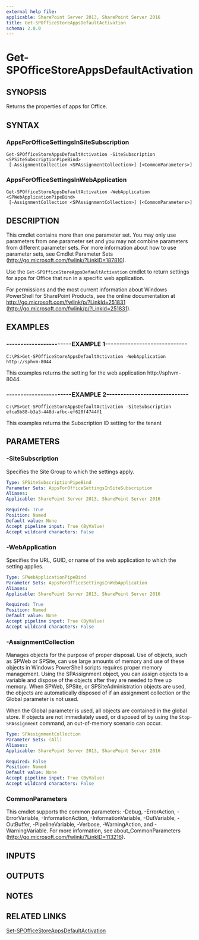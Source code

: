 ```yaml
---
external help file: 
applicable: SharePoint Server 2013, SharePoint Server 2016
title: Get-SPOfficeStoreAppsDefaultActivation
schema: 2.0.0
---
```


# Get-SPOfficeStoreAppsDefaultActivation

## SYNOPSIS

Returns the properties of apps for Office.


## SYNTAX

### AppsForOfficeSettingsInSiteSubscription
```
Get-SPOfficeStoreAppsDefaultActivation -SiteSubscription <SPSiteSubscriptionPipeBind>
 [-AssignmentCollection <SPAssignmentCollection>] [<CommonParameters>]
```

### AppsForOfficeSettingsInWebApplication
```
Get-SPOfficeStoreAppsDefaultActivation -WebApplication <SPWebApplicationPipeBind>
 [-AssignmentCollection <SPAssignmentCollection>] [<CommonParameters>]
```

## DESCRIPTION
This cmdlet contains more than one parameter set.
You may only use parameters from one parameter set and you may not combine parameters from different parameter sets.
For more information about how to use parameter sets, see Cmdlet Parameter Sets (http://go.microsoft.com/fwlink/?LinkID=187810).

Use the `Get-SPOfficeStoreAppsDefaultActivation` cmdlet to return settings for apps for Office that run in a specific web application.

For permissions and the most current information about Windows PowerShell for SharePoint Products, see the online documentation at http://go.microsoft.com/fwlink/p/?LinkId=251831 (http://go.microsoft.com/fwlink/p/?LinkId=251831).


## EXAMPLES

### -----------------------EXAMPLE 1-----------------------------
```
C:\PS>Get-SPOfficeStoreAppsDefaultActivation -WebApplication http://sphvm-8044
```

This examples returns the setting for the web application http://sphvm-8044.

### -----------------------EXAMPLE 2-----------------------------
```
C:\PS>Get-SPOfficeStoreAppsDefaultActivation -SiteSubscription efca5b88-b3a3-448d-afbc-ef620f4744f1
```

This examples returns the Subscription ID setting for the tenant

## PARAMETERS

### -SiteSubscription
Specifies the Site Group to which the settings apply.


```yaml
Type: SPSiteSubscriptionPipeBind
Parameter Sets: AppsForOfficeSettingsInSiteSubscription
Aliases: 
Applicable: SharePoint Server 2013, SharePoint Server 2016

Required: True
Position: Named
Default value: None
Accept pipeline input: True (ByValue)
Accept wildcard characters: False
```

### -WebApplication
Specifies the URL, GUID, or name of the web application to which the setting applies.


```yaml
Type: SPWebApplicationPipeBind
Parameter Sets: AppsForOfficeSettingsInWebApplication
Aliases: 
Applicable: SharePoint Server 2013, SharePoint Server 2016

Required: True
Position: Named
Default value: None
Accept pipeline input: True (ByValue)
Accept wildcard characters: False
```

### -AssignmentCollection
Manages objects for the purpose of proper disposal.
Use of objects, such as SPWeb or SPSite, can use large amounts of memory and use of these objects in Windows PowerShell scripts requires proper memory management.
Using the SPAssignment object, you can assign objects to a variable and dispose of the objects after they are needed to free up memory.
When SPWeb, SPSite, or SPSiteAdministration objects are used, the objects are automatically disposed of if an assignment collection or the Global parameter is not used.

When the Global parameter is used, all objects are contained in the global store.
If objects are not immediately used, or disposed of by using the `Stop-SPAssignment` command, an out-of-memory scenario can occur.


```yaml
Type: SPAssignmentCollection
Parameter Sets: (All)
Aliases: 
Applicable: SharePoint Server 2013, SharePoint Server 2016

Required: False
Position: Named
Default value: None
Accept pipeline input: True (ByValue)
Accept wildcard characters: False
```

### CommonParameters
This cmdlet supports the common parameters: -Debug, -ErrorAction, -ErrorVariable, -InformationAction, -InformationVariable, -OutVariable, -OutBuffer, -PipelineVariable, -Verbose, -WarningAction, and -WarningVariable. For more information, see about_CommonParameters (http://go.microsoft.com/fwlink/?LinkID=113216).

## INPUTS

## OUTPUTS

## NOTES

## RELATED LINKS

[Set-SPOfficeStoreAppsDefaultActivation](Set-SPOfficeStoreAppsDefaultActivation.md)
